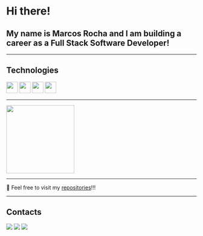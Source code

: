 # Hi there!
##  My name is Marcos Rocha and I am building a career as a Full Stack Software Developer!


<hr>

## Technologies
<div>
          <a><img src="https://cdn.jsdelivr.net/gh/devicons/devicon/icons/angularjs/angularjs-original.svg" width="30"/></a>
          <a><img src="https://cdn.jsdelivr.net/gh/simple-icons/simple-icons@v5.13.0/icons/dotnet.svg" width="30"</a>
          <a><img src=https://cdn.jsdelivr.net/gh/devicons/devicon/icons/microsoftsqlserver/microsoftsqlserver-plain-wordmark.svg width="30"></a>
          <a><img src="https://cdn.jsdelivr.net/gh/devicons/devicon/icons/java/java-original.svg" width="30"/></a>  
</div>     

<hr>

<div>
          <a href="https://github.com/marcosrocha-br">
          <img height="180em" src="https://github-readme-stats.vercel.app/api/top-langs/?username=marcosrocha-br&layout=compact&langs_count=7&theme=dracula"/>
          </a>
</div>

<hr>

💬 Feel free to visit my <a href="https://github.com/marcosrocha-br?tab=repositories">repositories</a>!!!

<hr>

## Contacts

<div>
          <a href="https://www.linkedin.com/in/marcosrocha-br/" target="_blank"><img src="https://img.shields.io/badge/-LinkedIn-%230077B5?style=for-the-badge&logo=linkedin&logoColor=white" target="_blank"></a> 
          <a href = "mailto:contato@marcosrocha.br@outlook.com" target="_blank"><img src="https://img.shields.io/badge/Microsoft_Outlook-0078D4?style=for-the-badge&logo=microsoft-outlook&logoColor=white" target="_blank"></a>
          <a href = "mailto:contato@marcosrocha.xz@gmail.com"><img src="https://img.shields.io/badge/Gmail-D14836?style=for-the-badge&logo=gmail&logoColor=white" target="_blank"></a>
</div>
